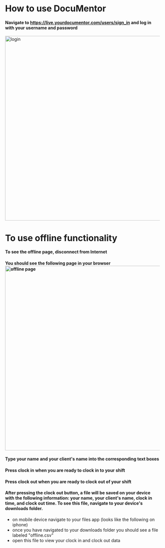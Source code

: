 # How to use DocuMentor

#### Navigate to https://live.yourdocumentor.com/users/sign_in and log in with your username and password 

<img width="600" alt="login" src="https://user-images.githubusercontent.com/89402649/200687085-16cf1277-265a-4041-8649-45ddee7bb5fa.png">

# To use offline functionality
#### To see the offline page, disconnect from Internet
#### You should see the following page in your browser <img width="600" alt="offline page" src="https://user-images.githubusercontent.com/89402649/200711275-5d349050-9a26-4165-a693-c5c255917280.png">

#### Type your name and your client's name into the corresponding text boxes
#### Press clock in when you are ready to clock in to your shift
#### Press clock out when you are ready to clock out of your shift 
#### After pressing the clock out button, a file will be saved on your device with the following information: your name, your client's name, clock in time, and clock out time. To see this file, navigate to your device's downloads folder. 
 * on mobile device navigate to your files app (looks like the following on iphone)
 * once you have navigated to your downloads folder you should see a file labeled "offline.csv"
 * open this file to view your clock in and clock out data
